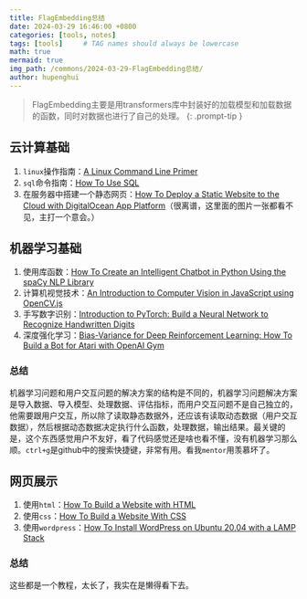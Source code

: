 ```yaml
---
title: FlagEmbedding总结
date: 2024-03-29 16:46:00 +0800
categories: [tools, notes]
tags: [tools]     # TAG names should always be lowercase
math: true
mermaid: true
img_path: /commons/2024-03-29-FlagEmbedding总结/
author: hupenghui
---
```


<!-- markdownlint-capture -->
<!-- markdownlint-disable -->
> FlagEmbedding主要是用transformers库中封装好的加载模型和加载数据的函数，同时对数据也进行了自己的处理。
{: .prompt-tip }
<!-- markdownlint-restore -->

## 云计算基础

1. `linux`操作指南：[A Linux Command Line Primer](https://www.digitalocean.com/community/tutorials/a-linux-command-line-primer?mkt_tok=MTEzLURUTi0yNjYAAAGSFo_O1wLPctD8jliDqbpU_MLnw5gLdckxO5Cnpurii1b-RlfTDwHFC0FG1ycJd9ekllBsBJdCzVGiC3vpHWLSnzhTYji_yxex08-Y4ApL9Sc)
2. `sql`命令指南：[How To Use SQL](https://www.digitalocean.com/community/tutorial-series/how-to-use-sql?mkt_tok=MTEzLURUTi0yNjYAAAGSFo_O1zcuTP_S-hygPjxD2N52H_KAt8-iF1I1aIiYGib-pRhVIKzdWCZfcsNDbqSg7FWAokIg8I63QzbHdBr9-W6CIPxiRpq6z9f5k6mgBkw)
3. 在服务器中搭建一个静态网页：[How To Deploy a Static Website to the Cloud with DigitalOcean App Platform](https://www.digitalocean.com/community/tutorials/how-to-deploy-a-static-website-to-the-cloud-with-digitalocean-app-platform?mkt_tok=MTEzLURUTi0yNjYAAAGSFo_O15XPxeeKkw92vbYuhbfcvXwGtbcHdxk6Lo5WXjsuflbb01uinpMUqxTJdtgEGSKzlKeMcx0DNcZhcHQH1EKwOajih8a0wTOspXnnqJQ)（很离谱，这里面的图片一张都看不见，主打一个意会。）

## 机器学习基础

1. 使用库函数：[How To Create an Intelligent Chatbot in Python Using the spaCy NLP Library](https://digitalocean.com/community/tutorials/how-to-create-an-intelligent-chatbot-in-python-using-the-spacy-nlp-library?mkt_tok=MTEzLURUTi0yNjYAAAGSINyQ6i7z2o1q-kdDz6aRJ_YSzJopCQi9pJgJP682KHusgDMgJvWV7iaXJxGmDOTFauH00JMwbf9lCvXeZwaqgMlvTjPaG2wPPuLsf8OL5wc)
2. 计算机视觉技术：[An Introduction to Computer Vision in JavaScript using OpenCV.js](https://www.digitalocean.com/community/tutorials/introduction-to-computer-vision-in-javascript-using-opencvjs?mkt_tok=MTEzLURUTi0yNjYAAAGSINyQ6kXsKXJ8-M9BhOodS8BOGANDzh4JdgE9CFy5VfPdJQpSQPWmyoZd2pw0dz4Cjb59Sy6vxGKUYlqonXFbVBWle6d9xObL1qZr733P-po)
3. 手写数字识别：[Introduction to PyTorch: Build a Neural Network to Recognize Handwritten Digits](https://www.digitalocean.com/community/tutorials/introduction-to-pytorch-build-a-neural-network-to-recognize-handwritten-digits?mkt_tok=MTEzLURUTi0yNjYAAAGSINyQ6sfhQxaHWJ4EsZk8M5MeJTkDcC41xjtkU_2tRbNGXuod8Mu6VobXoOvjwpg8hqwby0gP981UTO7bjekRnbKcgSJyiFq2WL-dksJ8j3c)
4. 深度强化学习：[Bias-Variance for Deep Reinforcement Learning: How To Build a Bot for Atari with OpenAI Gym](https://www.digitalocean.com/community/tutorials/how-to-build-atari-bot-with-openai-gym#understanding-bias-variance-tradeoffs)

### 总结

机器学习问题和用户交互问题的解决方案的结构是不同的，机器学习问题解决方案是导入数据、导入模型、处理数据、评估指标，而用户交互问题不是自己独立的，他需要跟用户交互，所以除了读取静态数据外，还应该有读取动态数据（用户交互数据），然后根据动态数据决定执行什么函数，处理数据，输出结果。最关键的是，这个东西感觉用户不友好，看了代码感觉还是啥也看不懂，没有机器学习那么顺。`ctrl+g`是github中的搜索快捷键，非常有用。看我`mentor`用羡慕坏了。

## 网页展示

1. 使用`html`：[How To Build a Website with HTML](https://www.digitalocean.com/community/tutorial-series/how-to-build-a-website-with-html?mkt_tok=MTEzLURUTi0yNjYAAAGSJgLu-N6L3wqhU9nzBFR1sPciz6L-LEalPGluUazOJef9BSzqBz528Zuc24Ixb-GEEPhRlKN6NdHGPpoVS-O34CqWL2ps6bOPdLwXQSBocb8)
2. 使用`css`：[How To Build a Website With CSS](https://www.digitalocean.com/community/tutorial-series/how-to-build-a-website-with-css?mkt_tok=MTEzLURUTi0yNjYAAAGSJgLu-KOW4pS2D7bV5nbxprRLv68rFCDzx6Hq6sMTHbHIaeY3NhRSS4mfi-JWGTNohVq1pPzv57JAW08kn2PI5TIL70fQduX6spUFABTK8gw)
3. 使用`wordpress`：[How To Install WordPress on Ubuntu 20.04 with a LAMP Stack](https://www.digitalocean.com/community/tutorials/how-to-install-wordpress-on-ubuntu-20-04-with-a-lamp-stack?mkt_tok=MTEzLURUTi0yNjYAAAGSJgLu-J7RUZGMF4_ysYKHPStL9EkHf9h_uHegQ33PKhzAu8SPMaoibEtEfrpQJAJkb5Lfv928kr-O8dGNi-gfwuPZcLkaXP7AwAY0tPpnlgo)

### 总结

这些都是一个教程，太长了，我实在是懒得看下去。
